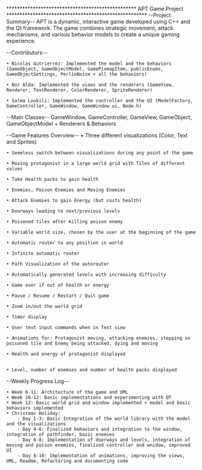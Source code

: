 ************************************************* APT Game Project *****************************************************
--Project Summary--
APT is a dynamic, interactive game developed using C++ and the Qt framework. The game combines strategic movement, attack mechanisms, and various behavior models to create a unique gaming experience.

--Contributors--

    • Nicolas Gutrierrez: Implemented the model and the behaviors (GameObject, GameObjectModel, GamePixmapItem, publicEnums, GameObjectSettings, PerlinNoise + all the behaviors)

    • Nur Alda: Implemented the views and the renderers (GameView, Renderer, TextRenderer, ColorRenderer, SpriteRenderer)

    • Salma Loukili: Implemented the controller and the UI (ModelFactory, GameController, GameWindow, GameWindow.ui, Node.h)
    

--Main Classes--
GameWindow, GameController, GameView, GameObject, GameObjectModel + Renderers & Behaviors

--Game Features Overview--
    • Three different visualizations (Color, Text and Sprites)

    • Seemless switch between visualizations during any point of the game

    • Moving protagonist in a large world grid with Tiles of different values

    • Take Health packs to gain health

    • Enemies, Poison Enemies and Moving Enemies

    • Attack Enemies to gain Energy (but costs health)

    • Doorways leading to next/previous levels

    • Poisoned tiles after killing poison enemy

    • Variable world size, chosen by the user at the beginning of the game

    • Automatic router to any position in world

    • Infinite automatic router 

    • Path Visualization of the autorouter

    • Automatically generated levels with increasing difficulty

    • Game over if out of health or energy

    • Pause / Resume / Restart / Quit game

    • Zoom in/out the world grid

    • Timer display

    • User text input commands when in Text view

    • Animations for: Protagonist moving, attacking enemies, stepping on poisoned tile and Enemy being attacked, dying and moving

    • Health and energy of protagonist displayed


    • Level, number of enemies and number of health packs displayed
    

--Weekly Progress Log--

    • Week 6-11: Architecture of the game and UML
    • Week 10-12: Basic implementations and experimenting with QT
    • Week 13: Basic world grid and window implemented + model and basic behaviors implemented
    • Christmas Holiday: 
        - Day 1-3: Basic Integration of the world library with the model and the visualizations
        - Day 4-6: Finalized behaviors and integration to the window, integration of pathfinder, basic enemies
        - Day 6-8: Implementation of doorways and levels, integration of moving and poison enemies, finalized controller and wnidow, improved UI 
        - Day 8-10: Implementation of animations, improving the views, UML, Readme, Refactoring and documenting code



